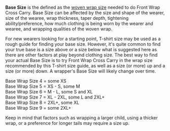 **Base Size** is the defined as the [woven wrap size](WovenWrapSizes) needed to do Front Wrap Cross Carry. Base Size can be affected by the size and shape of the wearer, size of the wearee, wrap thickness, taper depth, tightening ability/preference, how much clothing is being worn by the wearer and wearee, and wrapping qualities of the woven wrap.

For new wearers looking for a starting point, T-shirt size may be used as a rough guide for finding your base size. However, it's quite common to find your true base is a size above or a size below what is suggested here as there are other factors at play beyond clothing size. The best way to find your actual Base Size is to try Front Wrap Cross Carry in the wrap size recommended by this T-shirt size guide, as well as a size (or more) up and a size (or more) down. A wrapper's Base Size will likely change over time.

Base Wrap Size 4 = some XS  
Base Wrap Size 5 = XS - S, some M  
Base Wrap Size 6 = M - L, some S and XL  
Base Wrap Size 7 = XL - 2XL, some L and 2XL+  
Base Wrap Size 8 = 2XL+, some XL  
Base Wrap Size 9 = some 2XL+  

Keep in mind that factors such as wrapping a larger child, using a thicker wrap, or a preference for longer tails may require a size up.
